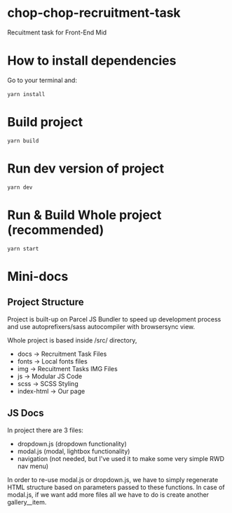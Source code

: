 # chop-chop-recruitment-task
Recuitment task for Front-End Mid

# How to install dependencies
Go to your terminal and: <br/><br/>
```yarn install```

# Build project
```yarn build```

# Run dev version of project
```yarn dev```

# Run & Build Whole project (recommended)
```yarn start```

# Mini-docs
## Project Structure
Project is built-up on Parcel JS Bundler to speed up development process and use autoprefixers/sass autocompiler with browsersync view.

Whole project is based inside /src/ directory,
- docs -> Recruitment Task Files
- fonts -> Local fonts files
- img -> Recuitment Tasks IMG Files
- js -> Modular JS Code
- scss -> SCSS Styling
- index-html -> Our page

## JS Docs
In project there are 3 files:
- dropdown.js (dropdown functionality)
- modal.js (modal, lightbox functionality)
- navigation (not needed, but I've used it to make some very simple RWD nav menu)

In order to re-use modal.js or dropdown.js, we have to simply regenerate HTML structure based on parameters passed to these functions. In case of modal.js, if we want add more files all we have to do is create another gallery__item.
